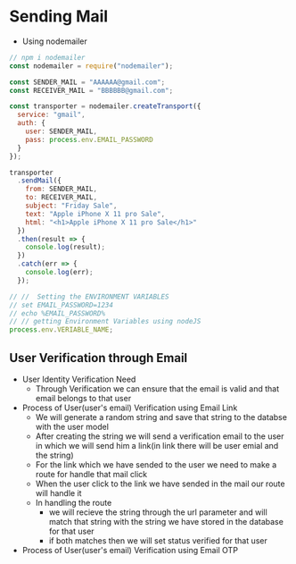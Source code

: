 # Sending Mail

- Using nodemailer

```js
// npm i nodemailer
const nodemailer = require("nodemailer");

const SENDER_MAIL = "AAAAAA@gmail.com";
const RECEIVER_MAIL = "BBBBBB@gmail.com";

const transporter = nodemailer.createTransport({
  service: "gmail",
  auth: {
    user: SENDER_MAIL,
    pass: process.env.EMAIL_PASSWORD
  }
});

transporter
  .sendMail({
    from: SENDER_MAIL,
    to: RECEIVER_MAIL,
    subject: "Friday Sale",
    text: "Apple iPhone X 11 pro Sale",
    html: "<h1>Apple iPhone X 11 pro Sale</h1>"
  })
  .then(result => {
    console.log(result);
  })
  .catch(err => {
    console.log(err);
  });

// //  Setting the ENVIRONMENT VARIABLES
// set EMAIL_PASSWORD=1234
// echo %EMAIL_PASSWORD%
// // getting Environment Variables using nodeJS
process.env.VERIABLE_NAME;
```

<!--
- Sending HTML Mail From an file
- Using SanGrid
-->

## User Verification through Email

- User Identity Verification Need
  - Through Verification we can ensure that the email is valid and that email belongs to that user
- Process of User(user's email) Verification using Email Link
  - We will generate a random string and save that string to the databse with the user model
  - After creating the string we will send a verification email to the user in which we will send him a link(in link there will be user emial and the string)
  - For the link which we have sended to the user we need to make a route for handle that mail click
  - When the user click to the link we have sended in the mail our route will handle it
  - In handling the route
    - we will recieve the string through the url parameter and will match that string with the string we have stored in the database for that user
    - if both matches then we will set status verified for that user
- Process of User(user's email) Verification using Email OTP
